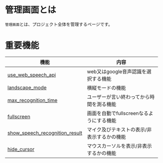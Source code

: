# 管理画面とは

`管理画面`とは、プロジェクト全体を管理するページです。

# 重要機能

機能|内容
----|-----
[use_web_speech_api](./About_GoogleSpeechToText.md)|web又はgoogle音声認識を選択する機能
[landscape_mode](./how_to_setup_landscape_mode.md)|横縦モードの機能
[max_recognition_time](./how_to_setup_max_recognition_time.md)|ユーザーが言い終わってから時間を測る機能
[fullscreen](./how_to_setup_fullscreen.md)|画面を自動でfullscreenなるようにする機能
[show_speech_recognition_result](./how_to_setup_show_speech_recognition_result.md)|マイク及びテキストの表示/非表示するかの機能
[hide_cursor](./how_to_setup_hide_cursor.md)| マウスカーソルを表示/非表示するかの機能

